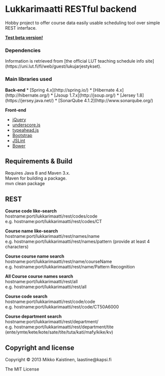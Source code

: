 <h1>Lukkarimaatti RESTful backend</h1>

Hobby project to offer course data easily usable scheduling tool over simple REST interface.

<b>[Test beta version!](http://54.194.116.194:8085/lukkarimaatti)</b>

<h3>Dependencies</h3>
Information is retrieved from [the official LUT teaching schedule info site] (https://uni.lut.fi/fi/web/guest/lukujarjestykset).<br>

<h3>Main libraries used</h3>
<b>Back-end</b>
* [Spring 4.x](http://spring.io/)
* [Hibernate 4.x](http://hibernate.org/)
* [Jsoup 1.7.x](http://jsoup.org/)
* [Jersey 1.8](https://jersey.java.net/)
* [SonarQube 4.1.2](http://www.sonarqube.org/)<br>
 
<b>Front-end</b>
* [jQuery](http://jquery.com/)
* [underscore.js](http://underscorejs.org/)
* [typeahead.js](http://twitter.github.io/typeahead.js/)
* [Bootstrap](http://getbootstrap.com/)
* [JSLint](http://www.jslint.com/)
* [Bower](http://bower.io/)<br>

<h2>Requirements & Build</h2>
Requires Java 8 and Maven 3.x.<br>
Maven for building a package.<br>
mvn clean package

<h2>REST</h2>
<b>Course code like-search</b><br>
hostname:port/lukkarimaatti/rest/codes/code<br>
e.g. hostname:port/lukkarimaatti/rest/codes/CT

<b>Course name like-search</b><br>
hostname:port/lukkarimaatti/rest/names/name<br>
e.g. hostname:port/lukkarimaatti/rest/names/pattern (provide at least 4 characters)

<b>Course course name search</b><br>
hostname:port/lukkarimaatti/rest/name/courseName<br>
e.g. hostname:port/lukkarimaatti/rest/name/Pattern Recognition

<b>All Course course names search</b><br>
hostname:port/lukkarimaatti/rest/all<br>
e.g. hostname:port/lukkarimaatti/rest/all

<b>Course code search</b><br>
hostname:port/lukkarimaatti/rest/code/code<br>
e.g. hostname:port/lukkarimaatti/rest/code/CT50A6000

<b>Course department search</b><br>
hostname:port/lukkarimaatti/rest/department/<department><br>
e.g. hostname:port/lukkarimaatti/rest/department/tite<br>
(ente/ymte/kete/kote/sate/tite/tuta/kati/mafy/kike/kv)<br>

<h2>Copyright and license</h2>
Copyright &copy; 2013 Mikko Kaistinen, laastine@kapsi.fi

The MIT License
